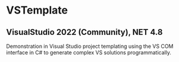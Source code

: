 # VSTemplate
## VisualStudio 2022 (Community), NET 4.8
Demonstration in Visual Studio project templating using the VS COM interface in C# to generate complex VS solutions programmatically.
